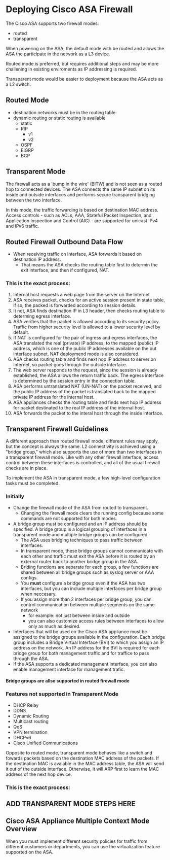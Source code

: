 # Deploying Cisco ASA Firewall

The Cisco ASA supports two firewall modes:

* routed
* transparent

When powering on the ASA, the default mode with be routed and allows the ASA the participate in the network as a L3 device.

Routed mode is preferred, but requires additional steps and may be more challening in existing enviroments as IP addressing is required.

Transparent mode would be easier to deployment because the ASA acts as a L2 switch.

## Routed Mode

* destination networks must be in the routing table
* dynamic routing or static routing is available
    + static
    + RIP
        - v1
        - v2
    + OSPF
    + EIGRP
    + BGP
    
## Transparent Mode

The firewall acts as a 'bump in the wire' (BITW) and is not seen as a routed hop to connected devices. The ASA connects the same IP subnet on its inside and outside interfaces and performs secure transparent bridging between the two interface.

In this mode, the traffic forwarding is based on destination MAC address. Access controls - such as ACLs, AAA, Stateful Packet Inspection, and Application Inspection and Control (AIC) - are supported for unicast IPv4 and IPv6 traffic.

## Routed Firewall Outbound Data Flow

* When receiving traffic on interface, ASA forwards it based on destination IP address.
    + That means the ASA checks the routing table first to determin the exit interface, and then if configured, NAT.

### This is the exact process:

1. Internal host requests a web page from the server on the Internet
2. ASA receives packet, checks for an active session present in state table, if so, the packed is forwarded according to session details.
3. It not, ASA finds destination IP in L3 header, then checks routing table to determing egress interface.
4. ASA verifies that the packet is allowed according to its security policy.  Traffic from higher security level is allowed to a lower security level by default.
5. If NAT is configured for the pair of ingress and egress interfaces, the ASA translated the real (private) IP address, to the mapped (public) IP address, which is one of the public IP addresses available on the out interface subnet. NAT deploymend mode is also considered.
6. ASA checks routing table and finds next hop IP address to server on Internet, so packet goes through the outside interface.
7. The web server responds to the request, since the session is already established, the ASA allows the return traffic back. The egress interface is determined by the session entry in the connection table.
8. ASA performs untranslated NAT (UN-NAT) on the packet received, and the public IP address of the packet is translated back to the mapped private IP address for the internal host.
9. ASA appliances checks the routing table and finds next hop IP address for packet destinated to the real IP address of the internal host.
10. ASA forwards the packet to the interal host through the inside interface.

## Transparent Firewall Guidelines

A different approach than routed firewall mode, different rules may apply, but the concept is always the same. L2 connectivity is achieved using a "bridge group," which also supports the use of more than two interfaces in a transparent firewall mode. Like with any other firewall interface, access control between these interfaces is controlled, and all of the usual firewall checks are in place.

To implement the ASA in transparent mode, a few high-level configuration tasks must be completed.

### Initially

* Change the firewall mode of the ASA from routed to transparent.      
    + Changing the firewall mode clears the running config because some commands are not supported for both modes.
* A bridge group must be configured and an IP address should be specified. A bridge group is a logical grouping of interfaces in a transparent mode and multiple bridge groups can be configured.
    + The ASA uses bridging techniques to pass traffic between interfaces.  
    + In transparent mode, these bridge groups cannot communicate with each other and traffic must exit the ASA before it is routed by an external router back to another bridge group in the ASA.
    + Briding functions are separate for each group, a few functions are shared between all bridge groups such as syslog server or AAA configs.
    + You __must__ configure a bridge group even if the ASA has two interfaces, but you can include multiple interfaces per bridge group when neccesary.
    + If you assign more than 2 interfaces per bridge group, you can control communication between multiple segments on the same network
        - for example: not just between inside and outside
        - you can also customize access rules between interfaces to allow only as much as desired.
* Interfaces that will be used on the Cisco ASA appliance must be assigned to the bridge groups available in the configuration. Each bridge group includes a Bridge Virtual Interface (BVI) to which you assign an IP address on the network. An IP address for the BVI is required for each bridge group for both management traffic and for traffice to pass through the ASA.
* If the ASA supports a dedicated management interface, you can also enable management interface for management trafic.

#### Bridge groups are allso supported in routed firewall mode

### Features not supported in Transparent Mode

* DHCP Relay
* DDNS
* Dynamic Routing
* Multicast routing
* QoS
* VPN termination
* DHCPv6
* Cisco Unified Communications

Opposite to routed mode, transparent mode behaves like a switch and fowards packets based on the destination MAC address of the packets. If the destination MAC is avaiable in the MAC address table, the ASA will send it out of the outside interface. Otherwise, it will ARP first to learn the MAC address of the next hop device.

### This is the exact process:

## ADD TRANSPARENT MODE STEPS HERE

## Cisco ASA Appliance Multiple Context Mode Overview

When you must implement different security policies for traffic from different customers or departments, you can use the virtualization feature supported on the  ASA.

